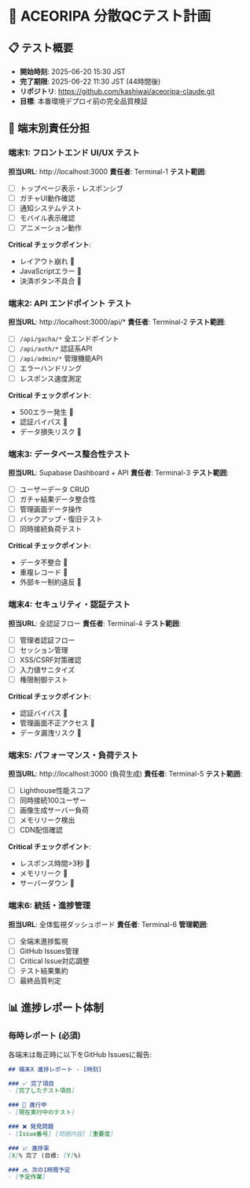 # 🚨 ACEORIPA 分散QCテスト計画

## 📋 テスト概要
- **開始時刻**: 2025-06-20 15:30 JST
- **完了期限**: 2025-06-22 11:30 JST (44時間後)
- **リポジトリ**: https://github.com/kashiwai/aceoripa-claude.git
- **目標**: 本番環境デプロイ前の完全品質検証

## 🏢 端末別責任分担

### 端末1: フロントエンド UI/UX テスト
**担当URL**: http://localhost:3000
**責任者**: Terminal-1
**テスト範囲**:
- [ ] トップページ表示・レスポンシブ
- [ ] ガチャUI動作確認
- [ ] 通知システムテスト
- [ ] モバイル表示確認
- [ ] アニメーション動作

**Critical チェックポイント**:
- レイアウト崩れ 🚨
- JavaScriptエラー 🚨
- 決済ボタン不具合 🚨

### 端末2: API エンドポイント テスト
**担当URL**: http://localhost:3000/api/*
**責任者**: Terminal-2
**テスト範囲**:
- [ ] `/api/gacha/*` 全エンドポイント
- [ ] `/api/auth/*` 認証系API
- [ ] `/api/admin/*` 管理機能API
- [ ] エラーハンドリング
- [ ] レスポンス速度測定

**Critical チェックポイント**:
- 500エラー発生 🚨
- 認証バイパス 🚨
- データ損失リスク 🚨

### 端末3: データベース整合性テスト
**担当URL**: Supabase Dashboard + API
**責任者**: Terminal-3
**テスト範囲**:
- [ ] ユーザーデータ CRUD
- [ ] ガチャ結果データ整合性
- [ ] 管理画面データ操作
- [ ] バックアップ・復旧テスト
- [ ] 同時接続負荷テスト

**Critical チェックポイント**:
- データ不整合 🚨
- 重複レコード 🚨
- 外部キー制約違反 🚨

### 端末4: セキュリティ・認証テスト
**担当URL**: 全認証フロー
**責任者**: Terminal-4
**テスト範囲**:
- [ ] 管理者認証フロー
- [ ] セッション管理
- [ ] XSS/CSRF対策確認
- [ ] 入力値サニタイズ
- [ ] 権限制御テスト

**Critical チェックポイント**:
- 認証バイパス 🚨
- 管理画面不正アクセス 🚨
- データ漏洩リスク 🚨

### 端末5: パフォーマンス・負荷テスト
**担当URL**: http://localhost:3000 (負荷生成)
**責任者**: Terminal-5
**テスト範囲**:
- [ ] Lighthouse性能スコア
- [ ] 同時接続100ユーザー
- [ ] 画像生成サーバー負荷
- [ ] メモリリーク検出
- [ ] CDN配信確認

**Critical チェックポイント**:
- レスポンス時間>3秒 🚨
- メモリリーク 🚨
- サーバーダウン 🚨

### 端末6: 統括・進捗管理
**担当URL**: 全体監視ダッシュボード
**責任者**: Terminal-6
**管理範囲**:
- [ ] 全端末進捗監視
- [ ] GitHub Issues管理
- [ ] Critical Issue対応調整
- [ ] テスト結果集約
- [ ] 最終品質判定

## 📊 進捗レポート体制

### 毎時レポート (必須)
各端末は毎正時に以下をGitHub Issuesに報告:

```markdown
## 端末X 進捗レポート - [時刻]

### ✅ 完了項目
- [完了したテスト項目]

### 🔄 進行中
- [現在実行中のテスト]

### ❌ 発見問題
- [Issue番号] [問題内容] [重要度]

### 📈 進捗率
[X]% 完了 (目標: [Y]%)

### 🔜 次の1時間予定
- [予定作業]
```